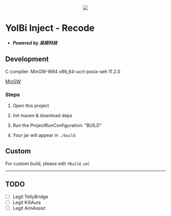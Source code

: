 <p align="center">
  <img src="https://avatars.githubusercontent.com/u/159465859?s=64&v=4"</img>
</p>

# YolBi Inject - Recode

- ***Powered by 吴硕科技***

## Development

C compiler: MinGW-W64 x86_64-ucrt-posix-seh 11.2.0

[MinGW](https://winlibs.com/#download-release)

### Steps

1. Open this project

2. Init maven & download deps

3. Run the ProjectRunConfiguration: "BUILD"

4. Your jar will appear in `./build`

## Custom

For custom build, please edit `YBuild.xml`

<hr>

## TODO

- [ ] Legit TellyBridge
- [ ] Legit KillAura
- [ ] Legit AimAssist
